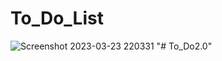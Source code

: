 ﻿# To_Do_List
![Screenshot 2023-03-23 220331](https://user-images.githubusercontent.com/111233312/227274933-e7967a10-caac-4bc4-a884-d3c3ef65fd6f.png)
"# To_Do2.0" 
